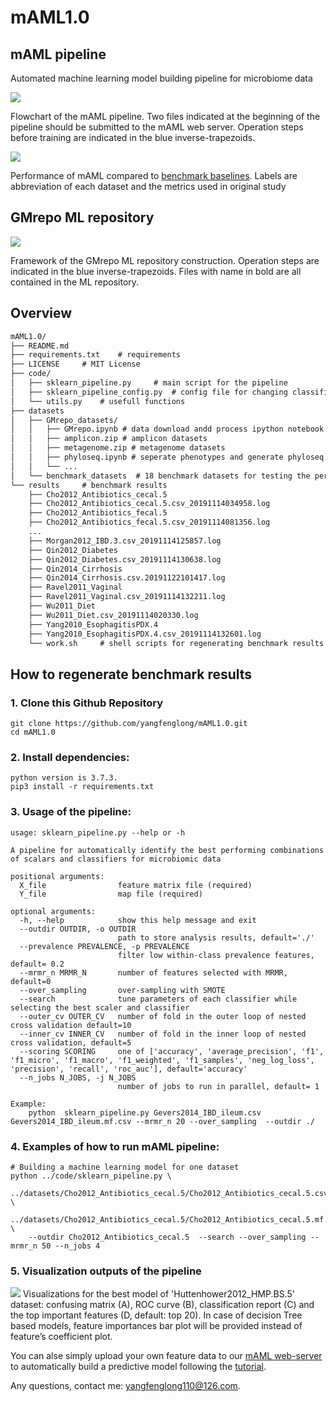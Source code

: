 # mAML1.0

## mAML pipeline

Automated machine learning model building pipeline for microbiome data

![](./src/mAML_pipeline.png)

Flowchart of the mAML pipeline. Two files indicated at the beginning of the pipeline should be submitted to the mAML web server. Operation steps before training are indicated in the blue inverse-trapezoids.

![](./src/radar.png)

Performance of mAML compared to [benchmark baselines](http://39.100.246.211:8050/Dataset). Labels are abbreviation of each dataset and the metrics used in original study


## GMrepo ML repository 

![](./src/database.png)

Framework of the GMrepo ML repository construction. Operation steps are indicated in the blue inverse-trapezoids. Files with name in bold are all contained in the ML repository.

## Overview

```md
mAML1.0/
├── README.md
├── requirements.txt 	# requirements 
├── LICENSE 	# MIT License 
├── code/
│   ├── sklearn_pipeline.py 	# main script for the pipeline
│   ├── sklearn_pipeline_config.py 	# config file for changing classifiers with parameters grid and scalars 
│   └── utils.py 	# usefull functions
├── datasets            
│   ├── GMrepo_datasets/
│   │	├── GMrepo.ipynb # data download andd process ipython notebook (python)
│   │	├── amplicon.zip # amplicon datasets
│   │	├── metagenome.zip # metagenome datasets
│   │	├── phyloseq.ipynb # seperate phenotypes and generate phyloseq.Rdata (R)
│   │	└── ...
│   └── benchmark_datasets  # 18 benchmark datasets for testing the performance of mAML
└── results 	# benchmark results
    ├── Cho2012_Antibiotics_cecal.5
    ├── Cho2012_Antibiotics_cecal.5.csv_20191114034958.log
    ├── Cho2012_Antibiotics_fecal.5
    ├── Cho2012_Antibiotics_fecal.5.csv_20191114081356.log
    ...
    ├── Morgan2012_IBD.3.csv_20191114125857.log
    ├── Qin2012_Diabetes
    ├── Qin2012_Diabetes.csv_20191114130638.log
    ├── Qin2014_Cirrhosis
    ├── Qin2014_Cirrhosis.csv.20191122101417.log
    ├── Ravel2011_Vaginal
    ├── Ravel2011_Vaginal.csv_20191114132211.log
    ├── Wu2011_Diet
    ├── Wu2011_Diet.csv_20191114020330.log
    ├── Yang2010_EsophagitisPDX.4
    ├── Yang2010_EsophagitisPDX.4.csv_20191114132601.log
    └── work.sh 	# shell scripts for regenerating benchmark results 
```

## How to regenerate benchmark results

### 1. Clone this Github Repository

```
git clone https://github.com/yangfenglong/mAML1.0.git
cd mAML1.0
```

### 2. Install dependencies:

```
python version is 3.7.3.
pip3 install -r requirements.txt
```

### 3. Usage of the pipeline:

```
usage: sklearn_pipeline.py --help or -h  

A pipeline for automatically identify the best performing combinations of scalars and classifiers for microbiomic data

positional arguments:
  X_file                feature matrix file (required)
  Y_file                map file (required)

optional arguments:
  -h, --help            show this help message and exit
  --outdir OUTDIR, -o OUTDIR
                        path to store analysis results, default='./'
  --prevalence PREVALENCE, -p PREVALENCE
                        filter low within-class prevalence features, default= 0.2
  --mrmr_n MRMR_N       number of features selected with MRMR, default=0
  --over_sampling       over-sampling with SMOTE
  --search              tune parameters of each classifier while selecting the best scaler and classifier
  --outer_cv OUTER_CV   number of fold in the outer loop of nested cross validation default=10
  --inner_cv INNER_CV   number of fold in the inner loop of nested cross validation, default=5
  --scoring SCORING     one of ['accuracy', 'average_precision', 'f1', 'f1_micro', 'f1_macro', 'f1_weighted', 'f1_samples', 'neg_log_loss', 'precision', 'recall', 'roc_auc'], default='accuracy'
  --n_jobs N_JOBS, -j N_JOBS
                        number of jobs to run in parallel, default= 1

Example:
    python  sklearn_pipeline.py Gevers2014_IBD_ileum.csv Gevers2014_IBD_ileum.mf.csv --mrmr_n 20 --over_sampling  --outdir ./ 

```

### 4. Examples of how to run mAML pipeline:

```
# Building a machine learning model for one dataset
python ../code/sklearn_pipeline.py \
	../datasets/Cho2012_Antibiotics_cecal.5/Cho2012_Antibiotics_cecal.5.csv \
	../datasets/Cho2012_Antibiotics_cecal.5/Cho2012_Antibiotics_cecal.5.mf.csv \
	--outdir Cho2012_Antibiotics_cecal.5  --search --over_sampling --mrmr_n 50 --n_jobs 4      
```

### 5. Visualization outputs of the pipeline

![](./src/Huttenhower2012_HMP.BS.5.results.png)
Visualizations for the best model of 'Huttenhower2012_HMP.BS.5' dataset: confusing matrix (A), ROC curve (B), classification report (C) and the top important features (D, default: top 20). In case of decision Tree based models, feature importances bar plot will be provided instead of feature’s coefficient plot.




You can alse simply upload your own feature data to our [mAML web-server](http://39.100.246.211:8050/Server) to automatically build a predictive model following the [tutorial](http://39.100.246.211:8050/Help).  


Any questions, contact me: yangfenglong110@126.com.